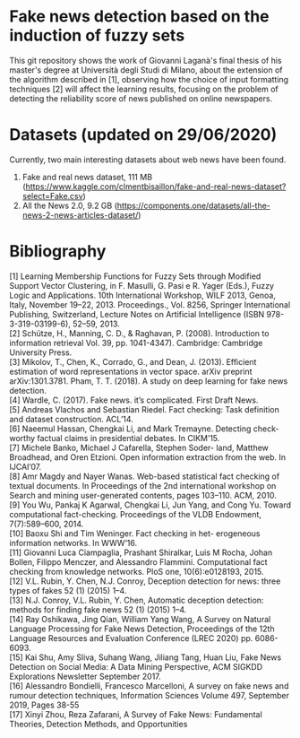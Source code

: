 # Fake news detection based on the induction of fuzzy sets
This git repository shows the work of Giovanni Laganà's final thesis of his master's degree at Università degli Studi di Milano, about the extension of the algorithm described in [1], observing how the choice of input formatting techniques [2] will affect the learning results, focusing on the problem of detecting the reliability score of news published on online newspapers.

# Datasets (updated on 29/06/2020)
Currently, two main interesting datasets about web news have been found.
1. Fake and real news dataset, 111 MB (https://www.kaggle.com/clmentbisaillon/fake-and-real-news-dataset?select=Fake.csv)
2. All the News 2.0, 9.2 GB (https://components.one/datasets/all-the-news-2-news-articles-dataset/)

# Bibliography
[1] Learning Membership Functions for Fuzzy Sets through Modified Support Vector Clustering,
in F. Masulli, G. Pasi e R. Yager (Eds.), Fuzzy Logic and Applications. 10th International Workshop,
WILF 2013, Genoa, Italy, November 19–22, 2013. Proceedings., Vol. 8256, Springer International
Publishing, Switzerland, Lecture Notes on Artificial Intelligence (ISBN 978-3-319-03199-6), 52–59,
2013.  
[2] Schütze, H., Manning, C. D., & Raghavan, P. (2008). Introduction to information retrieval 
Vol. 39, pp. 1041-4347). Cambridge: Cambridge University Press.  
[3] Mikolov, T., Chen, K., Corrado, G., and Dean, J. (2013). Efficient estimation of word representations in vector space. arXiv preprint arXiv:1301.3781.
 Pham, T. T. (2018). A study on deep learning for fake news detection.  
[4] Wardle, C. (2017). Fake news. it’s complicated. First Draft News.  
[5] Andreas Vlachos and Sebastian Riedel. Fact checking: Task definition and dataset construction. ACL’14.  
[6] Naeemul Hassan, Chengkai Li, and Mark Tremayne. Detecting check-worthy factual claims in presidential debates. In CIKM’15.  
[7] Michele Banko, Michael J Cafarella, Stephen Soder- land, Matthew Broadhead, and Oren Etzioni. Open information extraction from the web. In IJCAI’07.  
[8] Amr Magdy and Nayer Wanas. Web-based statistical fact checking of textual documents. In Proceedings of the 2nd international workshop on Search and mining user-generated contents, pages 103–110. ACM, 2010.  
[9] You Wu, Pankaj K Agarwal, Chengkai Li, Jun Yang, and Cong Yu. Toward computational fact-checking. Proceedings of the VLDB Endowment, 7(7):589–600, 2014.  
[10] Baoxu Shi and Tim Weninger. Fact checking in het- erogeneous information networks. In WWW’16.    
[11] Giovanni Luca Ciampaglia, Prashant Shiralkar, Luis M Rocha, Johan Bollen, Filippo Menczer, and Alessandro Flammini. Computational fact checking from knowledge networks. PloS one, 10(6):e0128193, 2015.  
[12] V.L. Rubin, Y. Chen, N.J. Conroy, Deception detection for news: three types of fakes 52 (1) (2015) 1–4.  
[13] N.J. Conroy, V.L. Rubin, Y. Chen, Automatic deception detection: methods for finding fake news 52 (1) (2015) 1–4.  
[14] Ray Oshikawa, Jing Qian, William Yang Wang, A Survey on Natural Language Processing for Fake News Detection, Proceedings of the 12th Language Resources and Evaluation Conference (LREC 2020) pp. 6086-6093.  
[15] Kai Shu, Amy Sliva, Suhang  Wang, Jiliang  Tang, Huan Liu, Fake News Detection on Social Media: A Data Mining Perspective, ACM SIGKDD Explorations Newsletter September 2017.  
[16] Alessandro Bondielli, Francesco Marcelloni, A survey on fake news and rumour detection techniques, Information Sciences
 Volume 497, September 2019, Pages 38-55   
[17] Xinyi Zhou, Reza Zafarani, A Survey of Fake News: Fundamental Theories, Detection Methods, and Opportunities

